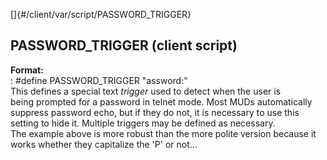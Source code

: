[]{#/client/var/script/PASSWORD_TRIGGER}    
## PASSWORD_TRIGGER (client script)    
**Format:**    
:   #define PASSWORD_TRIGGER \"assword:\"    
This defines a special text *trigger* used to detect when the user is    
being prompted for a password in telnet mode. Most MUDs automatically    
suppress password echo, but if they do not, it is necessary to use this    
setting to hide it. Multiple triggers may be defined as necessary.    
The example above is more robust than the more polite version because it    
works whether they capitalize the \'P\' or not\...  